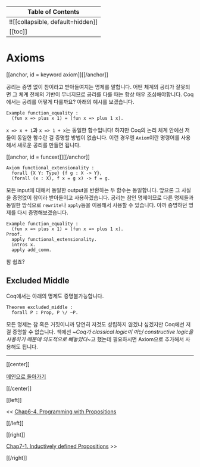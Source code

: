 | Table of Contents |
|-------------------|
|!![[collapsible, default=hidden]]  |
|[[toc]]|

# Axioms

[[anchor, id = keyword axiom]][[/anchor]]

공리는 증명 없이 참이라고 받아들여지는 명제를 말합니다. 어떤 체계의 공리가 잘못되면 그 체계 전체의 기반이 무너지므로 공리를 다룰 때는 항상 매우 조심해야합니다. Coq에서는 공리를 어떻게 다룰까요? 아래의 예시를 보겠습니다.

```haskell, line_num
Example function_equality :
  (fun x => plus x 1) = (fun x => plus 1 x).
```

`x => x + 1`과 `x => 1 + x`는 동일한 함수입니다! 하지만 Coq의 논리 체계 안에선 저 둘이 동일한 함수란 걸 증명할 방법이 없습니다. 이런 경우엔 `Axiom`이란 명령어를 사용해서 새로운 공리를 만들면 됩니다.

[[anchor, id = funcext]][[/anchor]]

```haskell, line_num
Axiom functional_extensionality :
  forall {X Y: Type} {f g : X -> Y},
  (forall (x : X), f x = g x) -> f = g.
```

모든 input에 대해서 동일한 output을 반환하는 두 함수는 동일합니다. 앞으론 그 사실을 증명없이 참이라 받아들이고 사용하겠습니다. 공리는 참인 명제이므로 다른 명제들과 동일한 방식으로 `rewrite`나 `apply`등을 이용해서 사용할 수 있습니다. 아까 증명하던 명제를 다시 증명해보겠습니다.

```haskell, line_num
Example function_equality :
  (fun x => plus x 1) = (fun x => plus 1 x).
Proof.
  apply functional_extensionality.
  intros x.
  apply add_comm.
```

참 쉽죠?

## Excluded Middle

Coq에서는 아래의 명제도 증명불가능합니다.

```haskell, line_num
Theorem excluded_middle :
  forall P : Prop, P \/ ~P.
```

모든 명제는 참 혹은 거짓이니까 당연히 저것도 성립하지 않겠냐 싶겠지만 Coq에선 저걸 증명할 수 없습니다. 책에선 ~_Coq가 classical logic이 아닌 constructive logic을 사용하기 때문에 의도적으로 빼놓았다_~고 했는데 필요하시면 Axiom으로 추가해서 사용해도 됩니다.

---

[[center]]

[메인으로 돌아가기](index.html)

[[/center]]

[[left]]

<< [Chap6-4. Programming with Propositions](Chap6-4.html)

[[/left]]

[[right]]

[Chap7-1. Inductively defined Propositions](Chap7-1.html) >>

[[/right]]